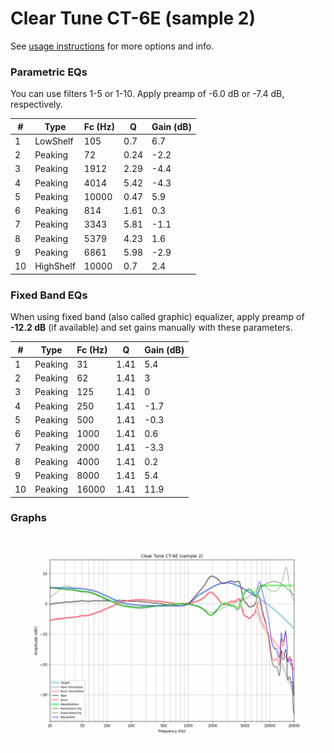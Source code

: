 # Clear Tune CT-6E (sample 2)
See [usage instructions](https://github.com/jaakkopasanen/AutoEq#usage) for more options and info.

### Parametric EQs
You can use filters 1-5 or 1-10. Apply preamp of -6.0 dB or -7.4 dB, respectively.

|   # | Type      |   Fc (Hz) |    Q |   Gain (dB) |
|-----|-----------|-----------|------|-------------|
|   1 | LowShelf  |       105 | 0.7  |         6.7 |
|   2 | Peaking   |        72 | 0.24 |        -2.2 |
|   3 | Peaking   |      1912 | 2.29 |        -4.4 |
|   4 | Peaking   |      4014 | 5.42 |        -4.3 |
|   5 | Peaking   |     10000 | 0.47 |         5.9 |
|   6 | Peaking   |       814 | 1.61 |         0.3 |
|   7 | Peaking   |      3343 | 5.81 |        -1.1 |
|   8 | Peaking   |      5379 | 4.23 |         1.6 |
|   9 | Peaking   |      6861 | 5.98 |        -2.9 |
|  10 | HighShelf |     10000 | 0.7  |         2.4 |

### Fixed Band EQs
When using fixed band (also called graphic) equalizer, apply preamp of **-12.2 dB** (if available) and set gains manually with these parameters.

|   # | Type    |   Fc (Hz) |    Q |   Gain (dB) |
|-----|---------|-----------|------|-------------|
|   1 | Peaking |        31 | 1.41 |         5.4 |
|   2 | Peaking |        62 | 1.41 |         3   |
|   3 | Peaking |       125 | 1.41 |         0   |
|   4 | Peaking |       250 | 1.41 |        -1.7 |
|   5 | Peaking |       500 | 1.41 |        -0.3 |
|   6 | Peaking |      1000 | 1.41 |         0.6 |
|   7 | Peaking |      2000 | 1.41 |        -3.3 |
|   8 | Peaking |      4000 | 1.41 |         0.2 |
|   9 | Peaking |      8000 | 1.41 |         5.4 |
|  10 | Peaking |     16000 | 1.41 |        11.9 |

### Graphs
![](./Clear%20Tune%20CT-6E%20(sample%202).png)
